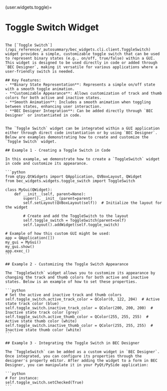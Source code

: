 (user.widgets.toggle)=

# Toggle Switch Widget

````{tab} Overview

The [`Toggle Switch`](/api_reference/_autosummary/bec_widgets.cli.client.ToggleSwitch) widget provides a simple, customizable toggle switch that can be used to represent binary states (e.g., on/off, true/false) within a GUI. This widget is designed to be used directly in code or added through `BEC Designer`, making it versatile for various applications where a user-friendly switch is needed.

## Key Features:
- **Binary State Representation**: Represents a simple on/off state with a smooth toggle animation.
- **Customizable Appearance**: Allows customization of track and thumb colors for both active and inactive states.
- **Smooth Animation**: Includes a smooth animation when toggling between states, enhancing user interaction.
- **BEC Designer Integration**: Can be added directly through `BEC Designer` or instantiated in code.

````

````{tab} Examples

The `Toggle Switch` widget can be integrated within a GUI application either through direct code instantiation or by using `BEC Designer`. Below are examples demonstrating how to create and customize the `Toggle Switch` widget.

## Example 1 - Creating a Toggle Switch in Code

In this example, we demonstrate how to create a `ToggleSwitch` widget in code and customize its appearance.

```python
from qtpy.QtWidgets import QApplication, QVBoxLayout, QWidget
from bec_widgets.widgets.toggle_switch import ToggleSwitch

class MyGui(QWidget):
    def __init__(self, parent=None):
        super().__init__(parent=parent)
        self.setLayout(QVBoxLayout(self))  # Initialize the layout for the widget

        # Create and add the ToggleSwitch to the layout
        self.toggle_switch = ToggleSwitch(parent=self)
        self.layout().addWidget(self.toggle_switch)

# Example of how this custom GUI might be used:
app = QApplication([])
my_gui = MyGui()
my_gui.show()
app.exec_()
```

## Example 2 - Customizing the Toggle Switch Appearance

The `ToggleSwitch` widget allows you to customize its appearance by changing the track and thumb colors for both active and inactive states. Below is an example of how to set these properties.

```python
# Set the active and inactive track and thumb colors
self.toggle_switch.active_track_color = QColor(0, 122, 204)  # Active state track color (blue)
self.toggle_switch.inactive_track_color = QColor(200, 200, 200)  # Inactive state track color (grey)
self.toggle_switch.active_thumb_color = QColor(255, 255, 255)  # Active state thumb color (white)
self.toggle_switch.inactive_thumb_color = QColor(255, 255, 255)  # Inactive state thumb color (white)
```

## Example 3 - Integrating the Toggle Switch in BEC Designer

The `ToggleSwitch` can be added as a custom widget in `BEC Designer`. Once integrated, you can configure its properties through the designer's property editor. After adding the widget to a form in BEC Designer, you can manipulate it in your PyQt/PySide application:

```python
# For instance:
self.toggle_switch.setChecked(True)
```

````
